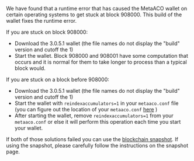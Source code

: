 We have found that a runtime error that has caused the MetaACO wallet on certain operating systems to get stuck at block 908000. This build of the wallet fixes the runtime error.

If you are stuck on block 908000:
- Download the 3.0.5.1 wallet (the file names do not display the "build" version and cutoff the 1)
- Start the wallet. Block 908000 and 908001 have some computation that occurs and it is normal for them to take longer to process than a typical block would.

If you are stuck on a block before 908000:
- Download the 3.0.5.1 wallet (the file names do not display the "build" version and cutoff the 1)
- Start the wallet with `reindexaccumulators=1` in your `metaaco.conf` file (you can figure out the location of your `metaaco.conf` [here](https://t.me/antarescodes/support/solutions/articles/30000004664-where-are-my-wallet-dat-blockchain-and-configuration-conf-files-located-) )
- After starting the wallet, remove `reindexaccumulators=1` from your `metaaco.conf` or else it will perform this operation each time you start your wallet.

If both of those solutions failed you can use the [blockchain snapshot](http://178.254.23.111/~pub/MetaACO/Daily-Snapshots-Html/MetaACO-Daily-Snapshots.html). If using the snapshot, please carefully follow the instructions on the snapshot page.